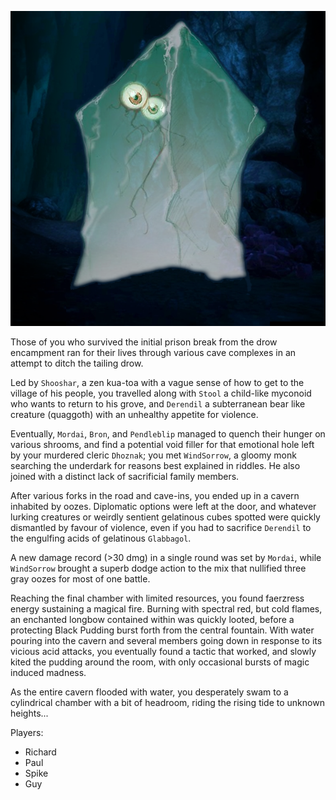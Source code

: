 ![](06-glabbagol.png)

Those of you who survived the initial prison break from the drow encampment ran for their lives through various cave complexes in an attempt to ditch the tailing drow.

Led by `Shooshar`, a zen kua-toa with a vague sense of how to get to the village of his people, you travelled along with `Stool` a child-like myconoid who wants to return to his grove, and `Derendil` a subterranean bear like creature (quaggoth) with an unhealthy appetite for violence.

Eventually, `Mordai`, `Bron`, and `Pendleblip` managed to quench their hunger on various shrooms, and find a potential void filler for that emotional hole left by your murdered cleric `Dhoznak`; you met `WindSorrow`, a gloomy monk searching the underdark for reasons best explained in riddles. He also joined with a distinct lack of sacrificial family members.

After various forks in the road and cave-ins, you ended up in a cavern inhabited by oozes. Diplomatic options were left at the door, and whatever lurking creatures or weirdly sentient gelatinous cubes spotted were quickly dismantled by favour of violence, even if you had to sacrifice `Derendil` to the engulfing acids of gelatinous `Glabbagol`.

A new damage record (>30 dmg) in a single round was set by `Mordai`, while `WindSorrow` brought a superb dodge action to the mix that nullified three gray oozes for most of one battle.

Reaching the final chamber with limited resources, you found faerzress energy sustaining a magical fire. Burning with spectral red, but cold flames, an enchanted longbow contained within was quickly looted, before a protecting Black Pudding burst forth from the central fountain. With water pouring into the cavern and several members going down in response to its vicious acid attacks, you eventually found a tactic that worked, and slowly kited the pudding around the room, with only occasional bursts of magic induced madness.

As the entire cavern flooded with water, you desperately swam to a cylindrical chamber with a bit of headroom, riding the rising tide to unknown heights...

Players:
- Richard
- Paul
- Spike
- Guy
